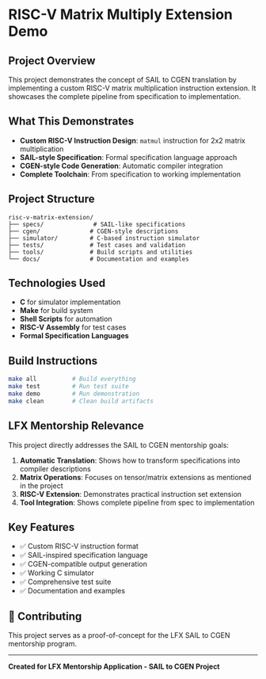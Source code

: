 # RISC-V Matrix Multiply Extension Demo

##  **Project Overview**
This project demonstrates the concept of SAIL to CGEN translation by implementing a custom RISC-V matrix multiplication instruction extension. It showcases the complete pipeline from specification to implementation.

##  **What This Demonstrates**
- **Custom RISC-V Instruction Design**: `matmul` instruction for 2x2 matrix multiplication
- **SAIL-style Specification**: Formal specification language approach
- **CGEN-style Code Generation**: Automatic compiler integration
- **Complete Toolchain**: From specification to working implementation

##  **Project Structure**
```
risc-v-matrix-extension/
├── specs/              # SAIL-like specifications
├── cgen/              # CGEN-style descriptions
├── simulator/         # C-based instruction simulator
├── tests/             # Test cases and validation
├── tools/             # Build scripts and utilities
└── docs/              # Documentation and examples
```

##  **Technologies Used**
- **C** for simulator implementation
- **Make** for build system
- **Shell Scripts** for automation
- **RISC-V Assembly** for test cases
- **Formal Specification Languages**

##  **Build Instructions**
```bash
make all          # Build everything
make test         # Run test suite
make demo         # Run demonstration
make clean        # Clean build artifacts
```

##  **LFX Mentorship Relevance**
This project directly addresses the SAIL to CGEN mentorship goals:
1. **Automatic Translation**: Shows how to transform specifications into compiler descriptions
2. **Matrix Operations**: Focuses on tensor/matrix extensions as mentioned in the project
3. **RISC-V Extension**: Demonstrates practical instruction set extension
4. **Tool Integration**: Shows complete pipeline from spec to implementation

##  **Key Features**
- ✅ Custom RISC-V instruction format
- ✅ SAIL-inspired specification language
- ✅ CGEN-compatible output generation
- ✅ Working C simulator
- ✅ Comprehensive test suite
- ✅ Documentation and examples

## 🤝 **Contributing**
This project serves as a proof-of-concept for the LFX SAIL to CGEN mentorship program.

---
**Created for LFX Mentorship Application - SAIL to CGEN Project**
